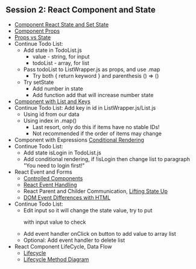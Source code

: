 ## Session 2: React Component and State

- [Component React State and Set State](https://reactjs.org/docs/state-and-lifecycle.html)
- [Component Props](https://reactjs.org/docs/components-and-props.html)
- [Props vs State](https://github.com/uberVU/react-guide/blob/master/props-vs-state.md)
- Continue Todo List:
  - Add state in TodoList.js
    - value - string, for input
    - todoList - array, for list
  - Pass todoList to ListWrapper.js as props, and use .map
    - Try both { return keyword } and parenthesis () => ()
  - Try setState
    - Add number in state
    - Add function add that will increase number state
- [Component with List and Keys](https://reactjs.org/docs/lists-and-keys.html)
- Continue Todo List: Add key in id in ListWrapper.js/List.js 
  - Using id from our data
  - Using index in .map()
    - Last resort, only do this if items have no stable IDs!
    - Not recommended if the order of items may change
- Component with Expressions [Conditional Rendering](https://reactjs.org/docs/conditional-rendering.html)
- Continue Todo List:
  - Add state isLogin in TodoList.js
  - Add conditional rendering, if !isLogin then change list to paragraph "You need to login first!" 
- React Event and Forms
  - [Controlled Components](https://reactjs.org/docs/forms.html#controlled-components)
  - [React Event Handling](https://reactjs.org/docs/handling-events.html)
  - React Parent and Childer Communication, [Lifting State Up](https://reactjs.org/docs/lifting-state-up.html)
  - [DOM Event Differences with HTML](https://reactjs.org/docs/dom-elements.html#differences-in-attributes)
- Continue Todo List:
  - Edit input so it will change the state value, try to put <p> with input value to check
  - Add event handler onClick on button to add value to array list
  - Optional: Add event handler to delete list
- React Component LifeCycle, Data Flow
  - [Lifecycle](https://reactjs.org/docs/state-and-lifecycle.html#adding-lifecycle-methods-to-a-class)
  - [Lifecycle Method Diagram](https://projects.wojtekmaj.pl/react-lifecycle-methods-diagram/)
